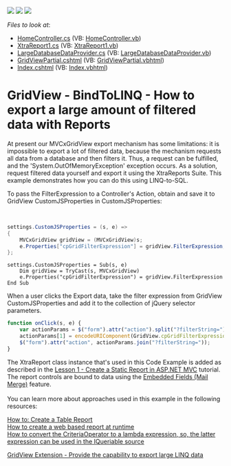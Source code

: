 <!-- default badges list -->
![](https://img.shields.io/endpoint?url=https://codecentral.devexpress.com/api/v1/VersionRange/128549669/18.2.9%2B)
[![](https://img.shields.io/badge/Open_in_DevExpress_Support_Center-FF7200?style=flat-square&logo=DevExpress&logoColor=white)](https://supportcenter.devexpress.com/ticket/details/E4121)
[![](https://img.shields.io/badge/📖_How_to_use_DevExpress_Examples-e9f6fc?style=flat-square)](https://docs.devexpress.com/GeneralInformation/403183)
<!-- default badges end -->
<!-- default file list -->
*Files to look at*:

* [HomeController.cs](./CS/E4121/Controllers/HomeController.cs) (VB: [HomeController.vb](./VB/E4121VB/Controllers/HomeController.vb))
* [XtraReport1.cs](./CS/E4121/Controllers/XtraReport1.cs) (VB: [XtraReport1.vb](./VB/E4121VB/Controllers/XtraReport1.vb))
* [LargeDatabaseDataProvider.cs](./CS/E4121/Models/LargeDatabaseDataProvider.cs) (VB: [LargeDatabaseDataProvider.vb](./VB/E4121VB/Models/LargeDatabaseDataProvider.vb))
* [GridViewPartial.cshtml](./CS/E4121/Views/Home/_GridViewPartial.cshtml) (VB: [GridViewPartial.vbhtml](./VB/E4121VB/Views/Home/_GridViewPartial.vbhtml))
* [Index.cshtml](./CS/E4121/Views/Home/Index.cshtml) (VB: [Index.vbhtml](./VB/E4121VB/Views/Home/Index.vbhtml))
<!-- default file list end -->
# GridView - BindToLINQ - How to export a large amount of filtered data with Reports


<p>At present our MVCxGridView export mechanism has some limitations: it is impossible to export a lot of filtered data, because the mechanism requests all data from a database and then filters it. Thus, a request can be fulfilled, and the 'System.OutOfMemoryException' exception occurs. As a solution, request filtered data yourself and export it using the XtraReports Suite. This example demonstrates how you can do this using LINQ-to-SQL.</p>
<p>To pass the FilterExpression to a Controller's Action, obtain and save it to GridView CustomJSProperties in CustomJSProperties:</p>
<br>


```cs
settings.CustomJSProperties = (s, e) =>
{
	MVCxGridView gridView = (MVCxGridView)s;
	e.Properties["cpGridFilterExpression"] = gridView.FilterExpression;
};
```

```vbnet
settings.CustomJSProperties = Sub(s, e)
	Dim gridView = TryCast(s, MVCxGridView)
	e.Properties("cpGridFilterExpression") = gridView.FilterExpression
End Sub
```


<p>When a user clicks the Export data, take the filter expression from GridView CustomJSProperties and add it to the collection of jQuery selector parameters.</p>


```js
function onClick(s, e) {
	var actionParams = $("form").attr("action").split("?filterString=");
	actionParams[1] = encodeURIComponent(GridView.cpGridFilterExpression);
	$("form").attr("action", actionParams.join("?filterString="));
}
```


<p>The XtraReport class instance that's used in this Code Example is added as described in the <a href="https://documentation.devexpress.com/XtraReports/CustomDocument9974.aspx">Lesson 1 - Create a Static Report in ASP.NET MVC</a> tutorial. The report controls are bound to data using the <a href="https://documentation.devexpress.com/XtraReports/CustomDocument2433.aspx">Embedded Fields (Mail Merge)</a> feature.<br><br>You can learn more about approaches used in this example in the following resources:</p>
<p><a href="http://documentation.devexpress.com/#XtraReports/CustomDocument4784"><u>How to: Create a Table Report</u></a><br> <a href="https://www.devexpress.com/Support/Center/p/E573">How to create a web based report at runtime</a><br> <a href="https://www.devexpress.com/Support/Center/p/E2596">How to convert the CriteriaOperator to a lambda expression, so, the latter expression can be used in the IQueriable source</a></p>
<p><a href="https://www.devexpress.com/Support/Center/p/S39667">GridView Extension - Provide the capability to export large LINQ data</a></p>

<br/>


